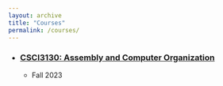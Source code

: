 ```yaml
---
layout: archive
title: "Courses"
permalink: /courses/
---
```

<!-- author_profile: true -->

* ### [CSCI3130: Assembly and Computer Organization](/_pages/csci3130.md)
  * Fall 2023





